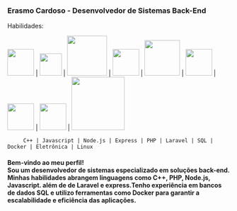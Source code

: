 <h3>Erasmo Cardoso - Desenvolvedor de Sistemas Back-End</h3>

Habilidades: 

<img width = "60px" src="https://github.com/erascardsilva/erascardsilva/assets/70297459/3389a869-e02e-4dc9-9118-3441c8478f7e"> |
<img width = "50px" src="https://github.com/erascardsilva/erascardsilva/assets/70297459/bc247f0c-0f8f-491f-a404-3102327a868d"> |
<img width = "90px" src="https://github.com/erascardsilva/erascardsilva/assets/70297459/0aefe439-664b-4fba-a22f-5e215565ea08"> |
<img width = "60px" src="https://github.com/erascardsilva/erascardsilva/assets/70297459/3971d597-a768-42da-a57d-3a4a4dfc6fcf"> |
<img width = "80px" src="https://github.com/erascardsilva/erascardsilva/assets/70297459/ddc500f5-c38c-4094-affa-b66a3f420578"> |
<img width = "60px" src="https://github.com/erascardsilva/erascardsilva/assets/70297459/5fa40ae9-99f3-48a2-9cfc-03c4dce38ec2"> |
<img width = "60px" src="https://github.com/erascardsilva/erascardsilva/assets/70297459/0ed376ff-8fb4-4511-9b3c-f6bd9eb44b04"> |
<img width = "60px" src="https://github.com/erascardsilva/erascardsilva/assets/70297459/83bf289b-86f6-4f52-82ed-9a25b5990a4d"> |
<img width = "120px" src="https://github.com/erascardsilva/erascardsilva/assets/70297459/14848a1b-6edd-4fc0-bbe7-592e5ddac0ae"> 


         C++ | Javascript | Node.js | Express | PHP | Laravel | SQL | Docker | Eletrônica | Linux
         
<h4> Bem-vindo ao meu perfil! <br> Sou um desenvolvedor de sistemas especializado em soluções back-end. 
Minhas habilidades abrangem linguagens como C++, PHP, Node.js, Javascript.
além de de Laravel e express.Tenho experiência em bancos de dados SQL
e utilizo ferramentas como Docker para garantir a escalabilidade e eficiência das aplicações.</h4><p>
